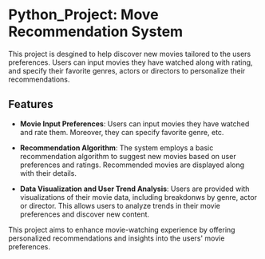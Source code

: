 # Python_Project: Move Recommendation System

This project is desgined to help discover new movies tailored to the users preferences. Users can input movies they have watched along with rating, and specify their favorite genres, actors or directors to personalize their recommendations. 

## Features 
- **Movie Input Preferences**: Users can input movies they have watched and rate them. Moreover, they can specify favorite genre, etc.

- **Recommendation Algorithm**: The system employs a basic recommendation algorithm to suggest new movies based on user preferences and ratings. Recommended movies are displayed along with their details.

- **Data Visualization and User Trend Analysis**: Users are provided with visualizations of their movie data, including breakdonws by genre, actor or director. This allows users to analyze trends in their movie preferences and discover new content.

This project aims to enhance movie-watching experience by offering personalized recommendations and insights into the users' movie preferences. 


